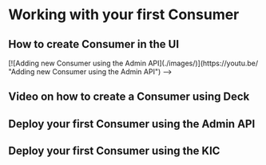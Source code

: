 # Working with your first Consumer


## How to create Consumer in the UI

<!-->
[![Adding new Consumer using the Admin API](./images/)](https://youtu.be/ "Adding new Consumer using the Admin API")
-->

## Video on how to create a Consumer using Deck

<!--
[![Adding new Consumer using the Admin API](./images/)](https://youtu.be/ "Adding new Consumer using Deck")
-->

## Deploy your first Consumer using the Admin API

<!--
[![Adding new Consumer using the Admin API](./images/)](https://youtu.be/ "Adding new Consumer using the Admin API")
-->

## Deploy your first Consumer using the KIC

<!--
[![Adding new Consumer using KIC(./images/)](https://youtu.be/ "Adding new Consumer using the Admin API")
-->